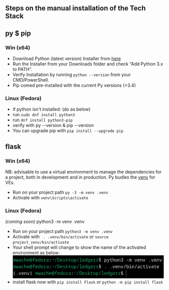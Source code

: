 ## Steps on the manual installation of the Tech Stack

## py $ pip

### Win (x64)
- Download Python (latest version) Installer from [here](https://www.python.org/downloads/)
- Run the Installer from your Downloads folder and  check “Add Python 3.x to PATH”.
- Verify Installation by running `python --version` from your CMD/PowerShell.
- Pip comed pre-installed with the current Py versions (>3.4)

### Linux (Fedora)
- if python isn't installed: (do as below)
- run `sudo dnf install python3`
- run `dnf install python3-pip`
- verify with py --version & pip --version
- You can upgrade pip with `pip install --upgrade pip`

## flask

### Win (x64)
NB: advisable to use a virtual environment to manage the dependencies for a project, both in development and in production.
Py budles the [venv](https://docs.python.org/3/library/venv.html#module-venv) for VEs.
- Run on your project path `py -3 -m venv .venv`
- Activate with `venv\Scripts\activate`

### Linux (Fedora)
_(coming soon)_ python3 -m venv .venv
- Run on your project path `python3 -m venv .venv`
- Activate with ` . .venv/bin/activate` or `source project_venv/bin/activate`
- Your shell prompt will change to show the name of the activated environment as below:
  ![alt text](image.png)
- install flask now with `pip install Flask` or `python -m pip install flask`